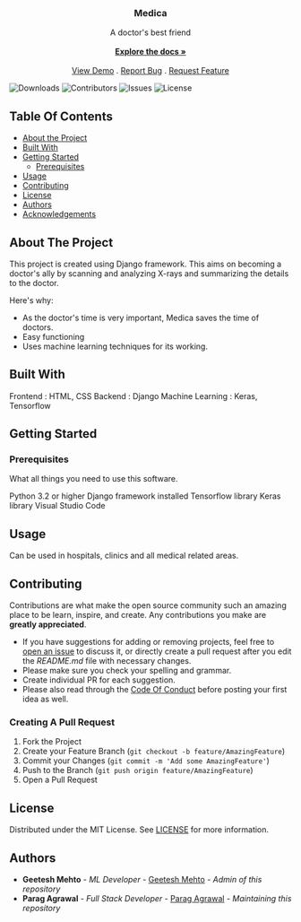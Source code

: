<br/>




 
 
 
<p align="center">

  <h3 align="center">Medica</h3>

  <p align="center">
    A doctor's best friend
    <br/>
    <br/>
    <a href="https://github.com/GeeteshMehto/Medica1"><strong>Explore the docs »</strong></a>
    <br/>
    <br/>
    <a href="https://github.com/GeeteshMehto/Medica1">View Demo</a>
    .
    <a href="https://github.com/GeeteshMehto/Medica1/issues">Report Bug</a>
    .
    <a href="https://github.com/GeeteshMehto/Medica1/issues">Request Feature</a>
  </p>
</p>

![Downloads](https://img.shields.io/github/downloads/GeeteshMehto/Medica1/total) ![Contributors](https://img.shields.io/github/contributors/GeeteshMehto/Medica1?color=dark-green) ![Issues](https://img.shields.io/github/issues/GeeteshMehto/Medica1) ![License](https://img.shields.io/github/license/GeeteshMehto/Medica1) 

## Table Of Contents

* [About the Project](#about-the-project)
* [Built With](#built-with)
* [Getting Started](#getting-started)
  * [Prerequisites](#prerequisites)
* [Usage](#usage)
* [Contributing](#contributing)
* [License](#license)
* [Authors](#authors)
* [Acknowledgements](#acknowledgements)

## About The Project

This project is created using Django framework. This aims on becoming a doctor's ally by scanning and analyzing X-rays and summarizing the details to the doctor. 

Here's why:

* As the doctor's time is very important, Medica saves the time of doctors.
* Easy functioning
* Uses machine learning techniques for its working.

## Built With

Frontend : HTML, CSS 
Backend : Django
Machine Learning : Keras, Tensorflow

## Getting Started


### Prerequisites

What all things you need to use this software.

Python 3.2 or higher
Django framework installed
Tensorflow library
Keras library
Visual Studio Code

## Usage

Can be used in hospitals, clinics and all medical related areas.

## Contributing

Contributions are what make the open source community such an amazing place to be learn, inspire, and create. Any contributions you make are **greatly appreciated**.
* If you have suggestions for adding or removing projects, feel free to [open an issue](https://github.com/GeeteshMehto/Medica1/issues/new) to discuss it, or directly create a pull request after you edit the *README.md* file with necessary changes.
* Please make sure you check your spelling and grammar.
* Create individual PR for each suggestion.
* Please also read through the [Code Of Conduct](https://github.com/GeeteshMehto/Medica1/blob/main/CODE_OF_CONDUCT.md) before posting your first idea as well.

### Creating A Pull Request

1. Fork the Project
2. Create your Feature Branch (`git checkout -b feature/AmazingFeature`)
3. Commit your Changes (`git commit -m 'Add some AmazingFeature'`)
4. Push to the Branch (`git push origin feature/AmazingFeature`)
5. Open a Pull Request

## License

Distributed under the MIT License. See [LICENSE](https://github.com/GeeteshMehto/Medica1/blob/main/LICENSE.md) for more information.

## Authors

* **Geetesh Mehto** - *ML Developer* - [Geetesh Mehto](https://github.com/GeeteshMehto/) - *Admin of this repository*
* **Parag Agrawal** - *Full Stack Developer* - [Parag Agrawal](https://github.com/parag477) - *Maintaining this repository*

